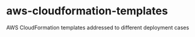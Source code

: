 # aws-cloudformation-templates
AWS CloudFormation templates addressed to different deployment cases
